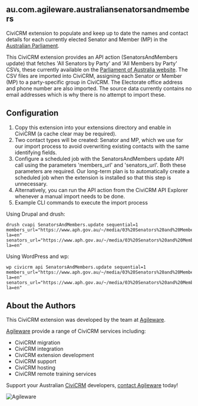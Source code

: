 au.com.agileware.australiansenatorsandmembers
------

CiviCRM extension to populate and keep up to date the names and contact details for each currently elected Senator and Member (MP) in the [Australian Parliament](https://en.wikipedia.org/wiki/Parliament_of_Australia).

This CiviCRM extension provides an API action (SenatorsAndMembers update) that fetches 'All Senators by Party' and 'All Members by Party' CSVs, these currently available on the [Parliament of Australia website](https://www.aph.gov.au/Senators_and_Members/Guidelines_for_Contacting_Senators_and_Members/Address_labels_and_CSV_files).
The CSV files are imported into CiviCRM, assigning each Senator or Member (MP) to a party-specific group in CiviCRM. The Electorate office address and phone number are also imported.
The source data currently contains no email addresses which is why there is no attempt to import these.

Configuration
------

1. Copy this extension into your extensions directory and enable in CiviCRM (a cache clear may be required).
2. Two contact types will be created: Senator and MP, which we use for our import process to avoid overwriting existing contacts with the same identifying fields.
3. Configure a scheduled job with the SenatorsAndMembers update API call using the parameters 'members_url' and 'senators_url'. Both these parameters are required. Our long-term plan is to automatically create a scheduled job when the extension is installed so that this step is unnecessary.
4. Alternatively, you can run the API action from the CiviCRM API Explorer whenever a manual import needs to be done.
5. Example CLI commands to execute the import process

Using Drupal and drush:
```
drush cvapi SenatorsAndMembers.update sequential=1 members_url="https://www.aph.gov.au/~/media/03%20Senators%20and%20Members/Address%20Labels%20and%20CSV%20files/SurnameRepsCSV.csv?la=en" senators_url="https://www.aph.gov.au/~/media/03%20Senators%20and%20Members/Address%20Labels%20and%20CSV%20files/allsenel.csv?la=en"
```
Using WordPress and wp:
```
wp civicrm api SenatorsAndMembers.update sequential=1 members_url="https://www.aph.gov.au/~/media/03%20Senators%20and%20Members/Address%20Labels%20and%20CSV%20files/SurnameRepsCSV.csv?la=en" senators_url="https://www.aph.gov.au/~/media/03%20Senators%20and%20Members/Address%20Labels%20and%20CSV%20files/allsenel.csv?la=en"
```

About the Authors
------

This CiviCRM extension was developed by the team at [Agileware](https://agileware.com.au).

[Agileware](https://agileware.com.au) provide a range of CiviCRM services including:

  * CiviCRM migration
  * CiviCRM integration
  * CiviCRM extension development
  * CiviCRM support
  * CiviCRM hosting
  * CiviCRM remote training services

Support your Australian [CiviCRM](https://civicrm.org) developers, [contact Agileware](https://agileware.com.au/contact) today!


![Agileware](agileware-logo.png)  